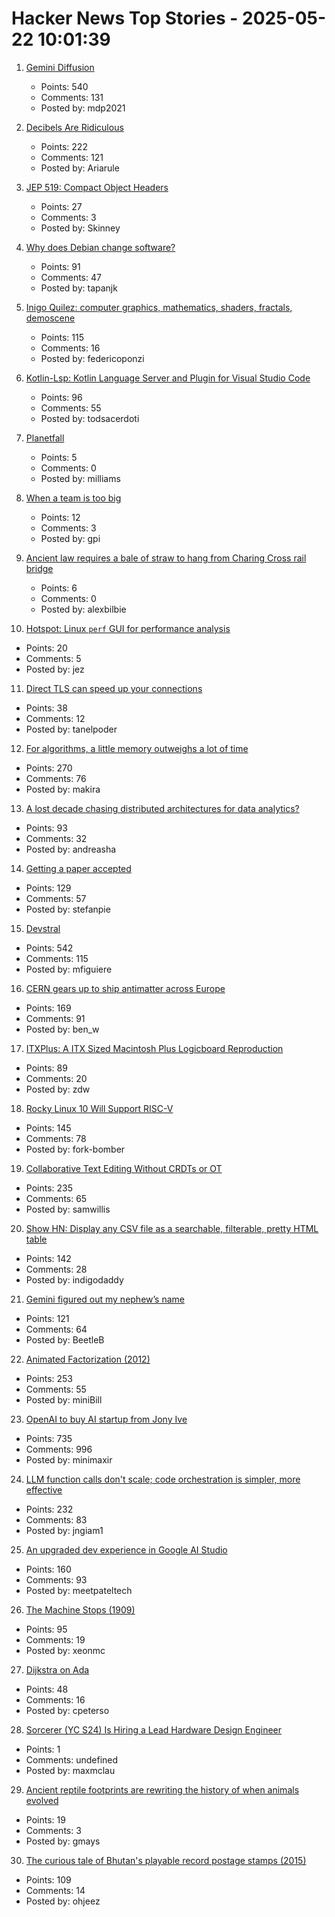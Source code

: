 # Hacker News Top Stories - 2025-05-22 10:01:39

1. [Gemini Diffusion](https://simonwillison.net/2025/May/21/gemini-diffusion/)
   - Points: 540
   - Comments: 131
   - Posted by: mdp2021

2. [Decibels Are Ridiculous](https://lcamtuf.substack.com/p/decibels-are-ridiculous)
   - Points: 222
   - Comments: 121
   - Posted by: Ariarule

3. [JEP 519: Compact Object Headers](https://openjdk.org/jeps/519)
   - Points: 27
   - Comments: 3
   - Posted by: Skinney

4. [Why does Debian change software?](https://blog.liw.fi/posts/2025/why-debian-changes/)
   - Points: 91
   - Comments: 47
   - Posted by: tapanjk

5. [Inigo Quilez: computer graphics, mathematics, shaders, fractals, demoscene](https://iquilezles.org/articles/)
   - Points: 115
   - Comments: 16
   - Posted by: federicoponzi

6. [Kotlin-Lsp: Kotlin Language Server and Plugin for Visual Studio Code](https://github.com/Kotlin/kotlin-lsp)
   - Points: 96
   - Comments: 55
   - Posted by: todsacerdoti

7. [Planetfall](https://somethingaboutmaps.wordpress.com/2025/05/20/planetfall/)
   - Points: 5
   - Comments: 0
   - Posted by: milliams

8. [When a team is too big](https://blog.alexewerlof.com/p/when-a-team-is-too-big)
   - Points: 12
   - Comments: 3
   - Posted by: gpi

9. [Ancient law requires a bale of straw to hang from Charing Cross rail bridge](https://www.ianvisits.co.uk/articles/ancient-law-requires-a-bale-of-hay-to-hang-from-charing-cross-rail-bridge-81318/)
   - Points: 6
   - Comments: 0
   - Posted by: alexbilbie

10. [Hotspot: Linux `perf` GUI for performance analysis](https://github.com/KDAB/hotspot)
   - Points: 20
   - Comments: 5
   - Posted by: jez

11. [Direct TLS can speed up your connections](https://marc-bowes.com/postgres-direct-tls.html)
   - Points: 38
   - Comments: 12
   - Posted by: tanelpoder

12. [For algorithms, a little memory outweighs a lot of time](https://www.quantamagazine.org/for-algorithms-a-little-memory-outweighs-a-lot-of-time-20250521/)
   - Points: 270
   - Comments: 76
   - Posted by: makira

13. [A lost decade chasing distributed architectures for data analytics?](https://duckdb.org/2025/05/19/the-lost-decade-of-small-data.html)
   - Points: 93
   - Comments: 32
   - Posted by: andreasha

14. [Getting a paper accepted](https://maxwellforbes.com/posts/how-to-get-a-paper-accepted/)
   - Points: 129
   - Comments: 57
   - Posted by: stefanpie

15. [Devstral](https://mistral.ai/news/devstral)
   - Points: 542
   - Comments: 115
   - Posted by: mfiguiere

16. [CERN gears up to ship antimatter across Europe](https://arstechnica.com/science/2025/05/cern-gears-up-to-ship-antimatter-across-europe/)
   - Points: 169
   - Comments: 91
   - Posted by: ben_w

17. [ITXPlus: A ITX Sized Macintosh Plus Logicboard Reproduction](https://68kmla.org/bb/index.php?threads/itxplus-a-itx-sized-macintosh-plus-logicboard-reproduction.49715/)
   - Points: 89
   - Comments: 20
   - Posted by: zdw

18. [Rocky Linux 10 Will Support RISC-V](https://rockylinux.org/news/rockylinux-support-for-riscv)
   - Points: 145
   - Comments: 78
   - Posted by: fork-bomber

19. [Collaborative Text Editing Without CRDTs or OT](https://mattweidner.com/2025/05/21/text-without-crdts.html)
   - Points: 235
   - Comments: 65
   - Posted by: samwillis

20. [Show HN: Display any CSV file as a searchable, filterable, pretty HTML table](https://github.com/derekeder/csv-to-html-table)
   - Points: 142
   - Comments: 28
   - Posted by: indigodaddy

21. [Gemini figured out my nephew’s name](https://blog.nawaz.org/posts/2025/May/gemini-figured-out-my-nephews-name/)
   - Points: 121
   - Comments: 64
   - Posted by: BeetleB

22. [Animated Factorization (2012)](http://www.datapointed.net/visualizations/math/factorization/animated-diagrams/)
   - Points: 253
   - Comments: 55
   - Posted by: miniBill

23. [OpenAI to buy AI startup from Jony Ive](https://www.bloomberg.com/news/articles/2025-05-21/openai-to-buy-apple-veteran-jony-ive-s-ai-device-startup-in-6-5-billion-deal)
   - Points: 735
   - Comments: 996
   - Posted by: minimaxir

24. [LLM function calls don't scale; code orchestration is simpler, more effective](https://jngiam.bearblog.dev/mcp-large-data/)
   - Points: 232
   - Comments: 83
   - Posted by: jngiam1

25. [An upgraded dev experience in Google AI Studio](https://developers.googleblog.com/en/google-ai-studio-native-code-generation-agentic-tools-upgrade/)
   - Points: 160
   - Comments: 93
   - Posted by: meetpateltech

26. [The Machine Stops (1909)](https://standardebooks.org/ebooks/e-m-forster/short-fiction/text/the-machine-stops)
   - Points: 95
   - Comments: 19
   - Posted by: xeonmc

27. [Dijkstra on Ada](https://craftofcoding.wordpress.com/2014/04/16/dijkstra-on-ada/)
   - Points: 48
   - Comments: 16
   - Posted by: cpeterso

28. [Sorcerer (YC S24) Is Hiring a Lead Hardware Design Engineer](https://jobs.ashbyhq.com/sorcerer/6beb70de-9956-49b7-8e28-f48ea39efac6)
   - Points: 1
   - Comments: undefined
   - Posted by: maxmclau

29. [Ancient reptile footprints are rewriting the history of when animals evolved](https://apnews.com/article/oldest-reptile-footprints-australia-963e3c38c8d5782e7ac20f5405f15f89)
   - Points: 19
   - Comments: 3
   - Posted by: gmays

30. [The curious tale of Bhutan's playable record postage stamps (2015)](https://thevinylfactory.com/features/the-curious-tale-of-bhutans-playable-record-postage-stamps/)
   - Points: 109
   - Comments: 14
   - Posted by: ohjeez

